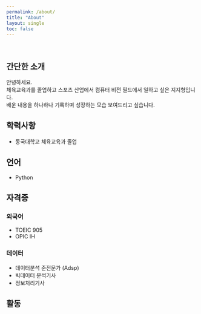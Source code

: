 ```yaml
---
permalink: /about/
title: "About"
layout: single
toc: false
---
```

<br>

## 간단한 소개
안녕하세요.  
체육교육과를 졸업하고 스포츠 산업에서 컴퓨터 비전 필드에서 일하고 싶은 지지형입니다.  
배운 내용을 하나하나 기록하며 성장하는 모습 보여드리고 싶습니다.

## 학력사항
- 동국대학교 체육교육과 졸업

## 언어
- Python

## 자격증
### 외국어
- TOEIC 905
- OPIC  IH

### 데이터
- 데이터분석 준전문가 (Adsp)
- 빅데이터 분석기사
- 정보처리기사

## 활동
